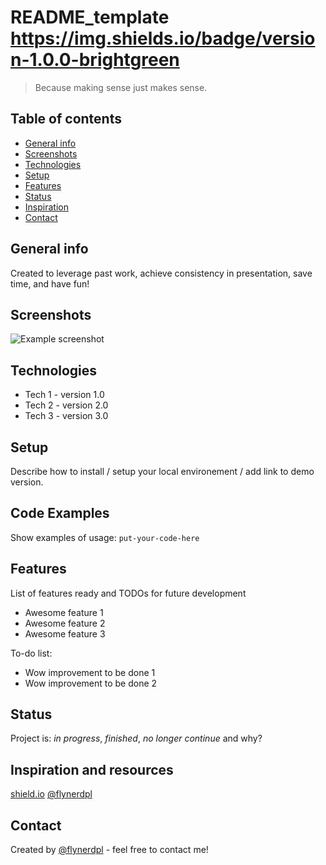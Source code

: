 # README_template https://img.shields.io/badge/version-1.0.0-brightgreen
> Because making sense just makes sense.

## Table of contents
* [General info](#general-info)
* [Screenshots](#screenshots)
* [Technologies](#technologies)
* [Setup](#setup)
* [Features](#features)
* [Status](#status)
* [Inspiration](#inspiration)
* [Contact](#contact)

## General info
Created to leverage past work, achieve consistency in presentation, save time, and have fun!

## Screenshots
![Example screenshot](./img/screenshot.png)

## Technologies
* Tech 1 - version 1.0
* Tech 2 - version 2.0
* Tech 3 - version 3.0

## Setup
Describe how to install / setup your local environement / add link to demo version.

## Code Examples
Show examples of usage:
`put-your-code-here`

## Features
List of features ready and TODOs for future development
* Awesome feature 1
* Awesome feature 2
* Awesome feature 3

To-do list:
* Wow improvement to be done 1
* Wow improvement to be done 2

## Status
Project is: _in progress_, _finished_, _no longer continue_ and why?

## Inspiration and resources
[shield.io](https://shields.io/#your-badge)
[@flynerdpl](https://www.flynerd.pl/)


## Contact
Created by [@flynerdpl](https://www.flynerd.pl/) - feel free to contact me!
